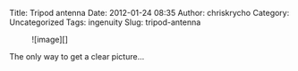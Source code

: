 Title: Tripod antenna
Date: 2012-01-24 08:35
Author: chriskrycho
Category: Uncategorized
Tags: ingenuity
Slug: tripod-antenna

<figure class="vertical">
![image][]  

</figure>
The only way to get a clear picture...

  [image]: http://www.chriskrycho.com/family/files/2012/01/wpid-IMAG0166.jpg
    "Makeshift tripod antenna"
